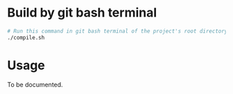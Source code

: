 # Build by git bash terminal

```sh
# Run this command in git bash terminal of the project's root directory
./compile.sh
```

# Usage

To be documented.
